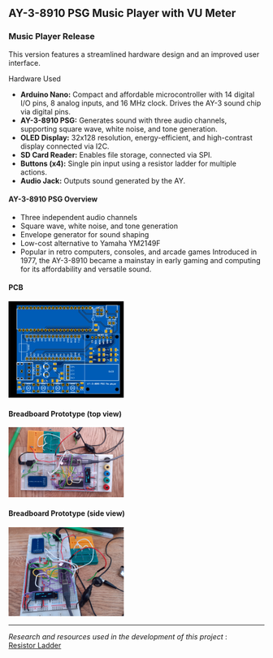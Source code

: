 ## AY-3-8910 PSG Music Player with VU Meter

### Music Player Release
This version features a streamlined hardware design and an improved user interface.

Hardware Used
- **Arduino Nano:** Compact and affordable microcontroller with 14 digital I/O pins, 8 analog inputs, and 16 MHz clock. Drives the AY-3 sound chip via digital pins.
- **AY-3-8910 PSG:** Generates sound with three audio channels, supporting square wave, white noise, and tone generation.
- **OLED Display:** 32x128 resolution, energy-efficient, and high-contrast display connected via I2C.
- **SD Card Reader:** Enables file storage, connected via SPI.
- **Buttons (x4):** Single pin input using a resistor ladder for multiple actions.
- **Audio Jack:** Outputs sound generated by the AY.

#### AY-3-8910 PSG Overview
- Three independent audio channels
- Square wave, white noise, and tone generation
- Envelope generator for sound shaping
- Low-cost alternative to Yamaha YM2149F
- Popular in retro computers, consoles, and arcade games
Introduced in 1977, the AY-3-8910 became a mainstay in early gaming and computing for its affordability and versatile sound.

#### PCB 
<img src="/AY-3-8910-PSG-MusicPlayerREWORKED/Pictures_Prototyping/Photo View_2023-01-25.svg" width="45%" />

#### Breadboard Prototype (top view)
<img src="/AY-3-8910-PSG-MusicPlayerREWORKED/Pictures_Prototyping/BreadboardPrototypePic1.png" width="45%" />

#### Breadboard Prototype (side view)
<img src="/AY-3-8910-PSG-MusicPlayerREWORKED/Pictures_Prototyping/BreadboardPrototypePic2.png" width="45%" />

----
_Research and resources used in the development of this project_ :  
[Resistor Ladder](https://github.com/bxparks/AceButton/blob/develop/docs/resistor_ladder/README.md)

